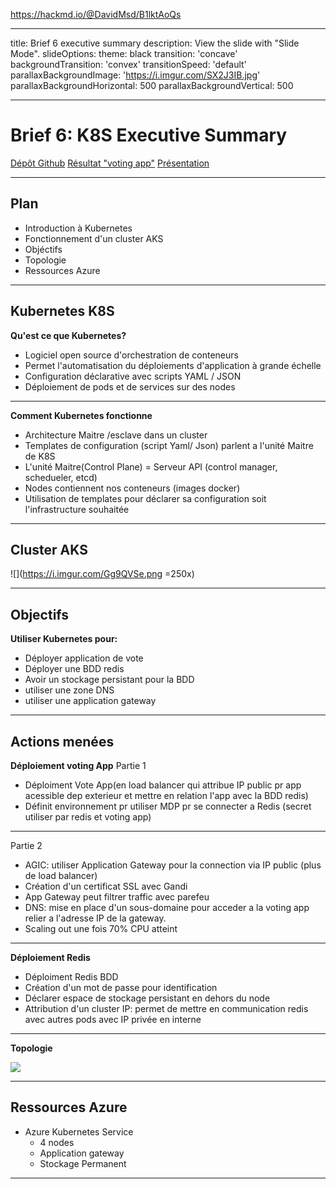 https://hackmd.io/@DavidMsd/B1lktAoQs

---

title: Brief 6 executive summary
description: View the slide with "Slide Mode".
slideOptions:
  theme: black
  transition: 'concave'
  backgroundTransition: 'convex'
  transitionSpeed: 'default'
  parallaxBackgroundImage: 'https://i.imgur.com/SX2J3IB.jpg'
  parallaxBackgroundHorizontal: 500
  parallaxBackgroundVertical: 500
  
---
 
# Brief 6: K8S Executive Summary
[Dépôt Github](https://github.com/DavidMosad/Brief-6)
[Résultat "voting app"](https://skyisthelimit.university-of-common-sense.space/)
[Présentation](https://hackmd.io/p/nayYmQK1RG2o5EaeT0y2bg?both)

---

## Plan
- Introduction à Kubernetes
- Fonctionnement d'un cluster AKS
- Objéctifs
- Topologie
- Ressources Azure

---

## Kubernetes K8S
**Qu'est ce que Kubernetes?**

- Logiciel open source d'orchestration de conteneurs
- Permet l'automatisation du déploiements d'application à grande échelle
- Configuration déclarative avec scripts YAML / JSON
- Déploiement de pods et de services sur des nodes

---

**Comment Kubernetes fonctionne**
- Architecture Maitre /esclave dans un cluster
- Templates de configuration (script Yaml/ Json) parlent a l'unité Maitre de K8S
- L'unité Maitre(Control Plane) = Serveur API (control manager, schedueler, etcd)
- Nodes contiennent nos conteneurs (images docker)
- Utilisation de templates pour déclarer sa configuration soit l'infrastructure souhaitée

---

## Cluster AKS
![](https://i.imgur.com/Gg9QVSe.png =250x)

---

## Objectifs

**Utiliser Kubernetes pour:**
- Déployer application de vote
- Déployer une BDD redis
- Avoir un stockage persistant pour la BDD
- utiliser une zone DNS
- utiliser une application gateway

---

## Actions menées

**Déploiement voting App**
Partie 1
- Déploiment Vote App(en load balancer qui attribue IP public pr app acessible dep exterieur et mettre en relation l'app avec la BDD redis)
- Définit environnement pr utiliser MDP pr se connecter a Redis (secret utiliser par redis et voting app)

---

Partie 2

- AGIC: utiliser Application Gateway pour la connection via IP public (plus de load balancer) 
- Création d'un certificat SSL avec Gandi
- App Gateway peut filtrer traffic avec parefeu 
- DNS: mise en place d'un sous-domaine pour acceder a la voting app relier a l'adresse IP de la gateway.
- Scaling out une fois 70% CPU atteint

---

**Déploiement Redis**
- Déploiment Redis BDD
- Création d'un mot de passe pour identification
- Déclarer espace de stockage persistant en dehors du node
- Attribution d'un cluster IP: permet de mettre en communication redis avec autres pods avec IP privée en interne

---

**Topologie**

![](https://i.imgur.com/SvJPLRR.png)


---




## Ressources Azure
- Azure Kubernetes Service
    - 4 nodes
    - Application gateway
    - Stockage Permanent
    

---



